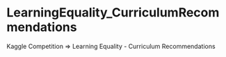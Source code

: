 # LearningEquality_CurriculumRecommendations
Kaggle Competition => Learning Equality - Curriculum Recommendations
